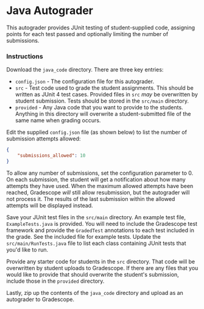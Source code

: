 # Java Autograder

This autograder provides JUnit testing of student-supplied code, assigning points for each test passed and optionally limiting the number of submissions.

### Instructions

Download the `java_code` directory.  There are three key entries:
- `config.json` - The configuration file for this autograder.
- `src` - Test code used to grade the student assignments.  This should be written as JUnit 4 test cases.  Provided files in `src` _may_ be overwritten by student submission.  Tests should be stored in the `src/main` directory.
- `provided` - Any Java code that you want to provide to the students.  Anything in this directory will overwrite a student-submitted file of the same name when grading occurs.

Edit the supplied `config.json` file (as shown below) to list the number of submission attempts allowed:
```json
{
    "submissions_allowed": 10
}
```
To allow any number of submissions, set the configuration parameter to 0.  On each submission, the student will get a notification about how many attempts they have used.  When the maximum allowed attempts have been reached, Gradescope _will_ still allow resubmission, but the autograder will not process it.  The results of the last submission within the allowed attempts will be displayed instead.

Save your JUnit test files in the `src/main` directory.  An example test file, `ExampleTests.java` is provided.  You will need to include the Gradescope test framework and provide the `GradedTest` annotations to each test included in the grade.  See the included file for example tests.  Update the `src/main/RunTests.java` file to list each class containing JUnit tests that you'd like to run.

Provide any starter code for students in the `src` directory.  That code will be overwritten by student uploads to Gradescope.  If there are any files that you would like to provide that should overwrite the student's submission, include those in the `provided` directory.

Lastly, zip up the contents of the `java_code` directory and upload as an autograder to Gradescope.

